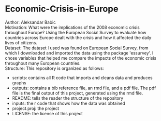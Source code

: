 # Economic-Crisis-in-Europe
Author: Aleksandar Babic <br/>
Motivation: What were the implications of the 2008 economic crisis throughout Europe?  Using the European Social Survey to evaluate how countries across Europe dealt with the crisis and how it affected the daily lives of citizens. <br/>
Dataset: The dataset I used was found on European Social Survey, from which I downloaded and imported the data using the package 'essurvey'.  I chose variables that helped me compare the impacts of the economic crisis throughout many European countries. <br/>
Structure: This repository is organized as follows: <br/>
* scripts: contains all R code that imports and cleans data and produces graphs <br/>
* outputs: contains a bib reference file, an rmd file, and a pdf file.  The pdf file is the final output of this project, generated using the rmd file. <br/>
* README: tells the reader the structure of the repository <br/>
* inputs: the r code that shows how the data was obtained <br/>
* project.proj: the project <br/>
* LICENSE: the license of this project

